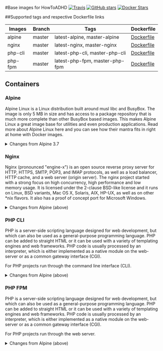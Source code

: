 #Base images for HowToADHD
[![Travis](https://img.shields.io/travis/howtoadhd/docker.base-images.svg?style=for-the-badge)](https://travis-ci.org/howtoadhd/docker.base-images) [![GitHub stars](https://img.shields.io/github/stars/howtoadhd/docker.base-images.svg?label=Stars&style=for-the-badge)](https://github.com/howtoadhd/docker.base-images) [![Docker Stars](https://img.shields.io/docker/stars/howtoadhd/base-images.svg?style=for-the-badge)](https://hub.docker.com/r/howtoadhd/base-images/)

##Supported tags and respective Dockerfile links

| Images   | Branch | Tags                           | Dockerfile                                                                                          |
|----------|--------|--------------------------------|-----------------------------------------------------------------------------------------------------|
| alpine   | master | latest-alpine, master-alpine   | [Dockerfile](https://github.com/howtoadhd/docker.base-images/blob/master/images/alpine/Dockerfile)  |
| nginx    | master | latest-nginx, master-nginx     | [Dockerfile](https://github.com/howtoadhd/docker.base-images/blob/master/images/nginx/Dockerfile)   |
| php-cli  | master | latest-php-cli, master-php-cli | [Dockerfile](https://github.com/howtoadhd/docker.base-images/blob/master/images/php-cli/Dockerfile) |
| php-fpm  | master | latest-php-fpm, master-php-fpm | [Dockerfile](https://github.com/howtoadhd/docker.base-images/blob/master/images/php-fpm/Dockerfile) |

## Containers

### Alpine

Alpine Linux is a Linux distribution built around musl libc and BusyBox. The image is only 5 MB in size and has access to a package repository that is much more complete than other BusyBox based images. This makes Alpine Linux a great image base for utilities and even production applications. Read more about Alpine Linux here and you can see how their mantra fits in right at home with Docker images.

<details>
	<summary>Changes from Alpine 3.7</summary>
	<table>
		<tr>
			<th>Change</th>
			<th>Value</th>
		</tr>
		<tr>
			<td>CMD</td>
			<td>/bin/bash</td>
		</tr>
		<tr>
			<td>User</td>
			<td>app</td>
		</tr>
		<tr>
			<td>Workdir</td>
			<td>/app</td>
		</tr>
		<tr>
			<td>Groups</td>
			<td>
				<table>
					<tr>
						<th colspan=2>app</th>
					</tr>
					<tr>
						<td>UID</td>
						<td>83</td>
					</tr>
				</table>
			</td>
		</tr>
		<tr>
			<td>Packages</td>
			<td>
				<table>
					<tr>
						<td>bash</td>
					</tr>
				</table>
			</td>
		</tr>
		<tr>
			<td>Users</td>
			<td>
				<table>
					<tr>
						<th colspan=2>root</th>
					</tr>
					<tr>
						<td>Default Shell</td>
						<td>/bin/bash</td>
					</tr>
				</table>
				<table>
					<tr>
						<th colspan=2>app</th>
					</tr>
					<tr>
						<td>Default Shell</td>
						<td>/sbin/nologin</td>
					</tr>
					<tr>
						<td>Home Dir</td>
						<td>/app</td>
					</tr>
					<tr>
						<td>Primary Group</td>
						<td>app</td>
					</tr>
					<tr>
						<td>UID</td>
						<td>83</td>
					</tr>
				</table>
				<table>
					<tr>
						<th colspan=2>www-data</th>
					</tr>
					<tr>
						<td>Default Shell</td>
						<td>/sbin/nologin</td>
					</tr>
					<tr>
						<td>Home Dir</td>
						<td>/app/www</td>
					</tr>
					<tr>
						<td>Primary Group</td>
						<td>app</td>
					</tr>
					<tr>
						<td>UID</td>
						<td>82</td>
					</tr>
				</table>
			</td>
		</tr>
	</table>
</details>

### Nginx

Nginx (pronounced "engine-x") is an open source reverse proxy server for HTTP, HTTPS, SMTP, POP3, and IMAP protocols, as well as a load balancer, HTTP cache, and a web server (origin server). The nginx project started with a strong focus on high concurrency, high performance and low memory usage. It is licensed under the 2-clause BSD-like license and it runs on Linux, BSD variants, Mac OS X, Solaris, AIX, HP-UX, as well as on other *nix flavors. It also has a proof of concept port for Microsoft Windows.

<details>
	<summary>Changes from Alpine (above)</summary>
	<table>
		<tr>
			<th>Change</th>
			<th>Value</th>
		</tr>
		<tr>
			<td>CMD</td>
			<td>nginx</td>
		</tr>
		<tr>
			<td>Entrypoint</td>
			<td>docker-nginx-entrypoint</td>
		</tr>
		<tr>
			<td>Exposed Ports</td>
			<td>80/tcp</td>
		</tr>
		<tr>
			<td>User</td>
			<td>root</td>
		</tr>
	</table>
</details>

### PHP CLI

PHP is a server-side scripting language designed for web development, but which can also be used as a general-purpose programming language. PHP can be added to straight HTML or it can be used with a variety of templating engines and web frameworks. PHP code is usually processed by an interpreter, which is either implemented as a native module on the web-server or as a common gateway interface (CGI).

For PHP projects run through the command line interface (CLI).

<details>
	<summary>Changes from Alpine (above)</summary>
	<table>
		<tr>
			<th>Change</th>
			<th>Value</th>
		</tr>
		<tr>
			<td>CMD</td>
			<td>php</td>
		</tr>
		<tr>
			<td>Entrypoint</td>
			<td>docker-nginx-entrypoint</td>
		</tr>
	</table>
</details>

### PHP FPM

PHP is a server-side scripting language designed for web development, but which can also be used as a general-purpose programming language. PHP can be added to straight HTML or it can be used with a variety of templating engines and web frameworks. PHP code is usually processed by an interpreter, which is either implemented as a native module on the web-server or as a common gateway interface (CGI).

For PHP projects run through the web server.

<details>
	<summary>Changes from Alpine (above)</summary>
	<table>
		<tr>
			<th>Change</th>
			<th>Value</th>
		</tr>
		<tr>
			<td>CMD</td>
			<td>php-fpm</td>
		</tr>
		<tr>
			<td>Entrypoint</td>
			<td>docker-php-entrypoint</td>
		</tr>
		<tr>
			<td>Exposed Ports</td>
			<td>9000/tcp</td>
		</tr>
		<tr>
			<td>User</td>
			<td>root</td>
		</tr>
	</table>
</details>

